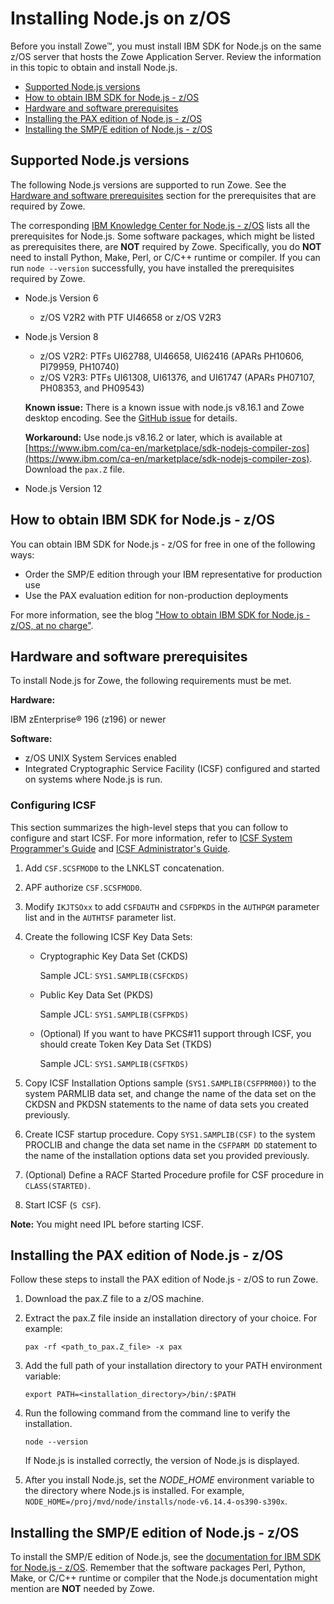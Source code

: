 # Installing Node.js on z/OS

Before you install Zowe&trade;, you must install IBM SDK for Node.js on the same z/OS server that hosts the Zowe Application Server. Review the information in this topic to obtain and install Node.js.

- [Supported Node.js versions](#supported-nodejs-versions)
- [How to obtain IBM SDK for Node.js - z/OS](#how-to-obtain-ibm-sdk-for-nodejs---zos)
- [Hardware and software prerequisites](#hardware-and-software-prerequisites)
- [Installing the PAX edition of Node.js - z/OS](#installing-the-pax-edition-of-nodejs---zos)
- [Installing the SMP/E edition of Node.js - z/OS](#installing-the-smpe-edition-of-nodejs---zos)

## Supported Node.js versions

The following Node.js versions are supported to run Zowe. See the [Hardware and software prerequisites](#hardware-and-software-prerequisites) section for the prerequisites that are required by Zowe. 

The corresponding [IBM Knowledge Center for Node.js - z/OS](https://www.ibm.com/support/knowledgecenter/SSWLKB/welcome_nodesdk_family.html) lists all the prerequisites for Node.js. Some software packages, which might be listed as prerequisites there, are **NOT** required by Zowe. Specifically, you do **NOT** need to install Python, Make, Perl, or C/C++ runtime or compiler.  If you can run `node --version` successfully, you have installed the prerequisites required by Zowe.

- Node.js Version 6
    - z/OS V2R2 with PTF UI46658 or z/OS V2R3

- Node.js Version 8
   - z/OS V2R2: PTFs UI62788, UI46658, UI62416 (APARs PH10606, PI79959, PH10740)
   - z/OS V2R3: PTFs UI61308, UI61376, and UI61747 (APARs PH07107, PH08353, and PH09543)

   **Known issue:** There is a known issue with node.js v8.16.1 and Zowe desktop encoding. See the [GitHub issue](https://github.com/ibmruntimes/node/issues/142) for details.

   **Workaround:** Use node.js v8.16.2 or later, which is available at [https://www.ibm.com/ca-en/marketplace/sdk-nodejs-compiler-zos](https://www.ibm.com/ca-en/marketplace/sdk-nodejs-compiler-zos). Download the `pax.Z` file.

- Node.js Version 12

## How to obtain IBM SDK for Node.js - z/OS

You can obtain IBM SDK for Node.js - z/OS for free in one of the following ways: 
- Order the SMP/E edition through your IBM representative for production use
- Use the PAX evaluation edition for non-production deployments

For more information, see the blog ["How to obtain IBM SDK for Node.js - z/OS, at no charge"](https://developer.ibm.com/mainframe/2019/04/17/ibm-sdk-for-node-js-z-os-at-no-charge/).

## Hardware and software prerequisites

To install Node.js for Zowe, the following requirements must be met.

**Hardware:**

IBM zEnterprise® 196 (z196) or newer

**Software:**
- z/OS UNIX System Services enabled
- Integrated Cryptographic Service Facility (ICSF) configured and started on systems where Node.js is run. 

### Configuring ICSF

This section summarizes the high-level steps that you can follow to configure and start ICSF. For more information, refer to [ICSF System Programmer's Guide](https://www.ibm.com/support/knowledgecenter/en/SSLTBW_2.3.0/com.ibm.zos.v2r3.csfb200/in2.htm) and [ICSF Administrator's Guide](https://www.ibm.com/support/knowledgecenter/en/SSLTBW_2.3.0/com.ibm.zos.v2r3.csfb300/abstract.htm).

1. Add `CSF.SCSFMOD0` to the LNKLST concatenation.
2. APF authorize `CSF.SCSFMOD0`.
3. Modify `IKJTSOxx` to add `CSFDAUTH` and `CSFDPKDS` in the `AUTHPGM` parameter list and in the `AUTHTSF` parameter list.
4. Create the following ICSF Key Data Sets:
    - Cryptographic Key Data Set (CKDS) 
      
      Sample JCL: `SYS1.SAMPLIB(CSFCKDS)`

    - Public Key Data Set (PKDS)
    
      Sample JCL: `SYS1.SAMPLIB(CSFPKDS)`

    - (Optional) If you want to have PKCS#11 support through ICSF, you should create Token Key Data Set (TKDS) 
    
      Sample JCL: `SYS1.SAMPLIB(CSFTKDS)`

5. Copy ICSF Installation Options sample (`SYS1.SAMPLIB(CSFPRM00)`) to the system PARMLIB data set, and change the name of the data set on the CKDSN and PKDSN statements to the name of data sets you created previously.
6. Create ICSF startup procedure. Copy `SYS1.SAMPLIB(CSF)` to the system PROCLIB and change the data set name in the `CSFPARM DD` statement to the name of the installation options data set you provided previously.
7. (Optional) Define a RACF Started Procedure profile for CSF procedure in `CLASS(STARTED)`.
8. Start ICSF (`S CSF`).

**Note:** You might need IPL before starting ICSF.

## Installing the PAX edition of Node.js - z/OS

Follow these steps to install the PAX edition of Node.js - z/OS to run Zowe. 

1. Download the pax.Z file to a z/OS machine.
1. Extract the pax.Z file inside an installation directory of your choice. For example:

    ```pax -rf <path_to_pax.Z_file> -x pax```

1. Add the full path of your installation directory to your PATH environment variable:
    ```
    export PATH=<installation_directory>/bin/:$PATH
    ```
1. Run the following command from the command line to verify the installation.
    ```
    node --version
    ```

    If Node.js is installed correctly, the version of Node.js is displayed.
1. After you install Node.js, set the *NODE_HOME* environment variable to the directory where Node.js is installed. For example, `NODE_HOME=/proj/mvd/node/installs/node-v6.14.4-os390-s390x`.

## Installing the SMP/E edition of Node.js - z/OS

To install the SMP/E edition of Node.js, see the [documentation for IBM SDK for Node.js - z/OS](https://www.ibm.com/support/knowledgecenter/SSWLKB/welcome_nodesdk_family.html). Remember that the software packages Perl, Python, Make, or C/C++ runtime or compiler that the Node.js documentation might mention are **NOT** needed by Zowe.
